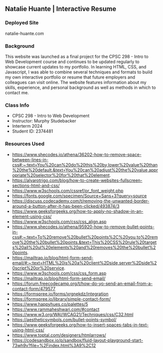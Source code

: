 ## Natalie Huante | Interactive Resume 

### Deployed Site
natalie-huante.com

### Background
This website was launched as a final project for the CPSC 298 - Intro to Web Development course and continues to be updated regularly to showcase current updates to my portfolio. In learning HTML, CSS, and Javascript, I was able to combine several techniques and formats to build my own interactive portfolio or resume that future employers and colleagues can visit online. The website features information about my skills, experience, and personal background as well as methods in which to contact me. 

### Class Info
- CPSC 298 - Intro to Web Development
- Instructor: Murphy Studebacker
- Interterm 2024
- Student ID: 2374481


### Resources Used
- https://www.shecodes.io/athena/36202-how-to-remove-space-between-lines-in-css#:~:text=You%20can%20do%20this%20by,lower%20value%20than%20the%20default.&text=You%20can%20adjust%20the%20value,appropriate%20selector%20for%20that%20element.
- https://alvarotrigo.com/blog/how-to-create-websites-fullscreen-sections-html-and-css/
- https://www.w3schools.com/cssref/pr_font_weight.php
- https://fonts.google.com/specimen/Source+Sans+3?query=source
- https://discuss.codecademy.com/t/removing-the-unwanted-border-around-a-button-after-it-has-been-clicked/493874/3
- https://www.geeksforgeeks.org/how-to-apply-no-shadow-in-an-element-using-css/
- https://www.w3schools.com/css/css_align.asp
- https://www.shecodes.io/athena/95920-how-to-remove-bullet-points-in-css#:~:text=To%20remove%20bullet%20points%2C%20you,to%20remove%20the%20bullet%20points.&text=This%20CSS%20rule%20targets%20all%20ul%20elements%20and%20removes%20the%20bullet%20points.
- https://mailtrap.io/blog/html-form-send-email/#:~:text=HTML%20is%20a%20client%2Dside,server%2Dside%20script%20or%20service.
- https://www.w3schools.com/css/css_form.asp
- https://mailtrap.io/blog/html-form-send-email/
- https://forum.freecodecamp.org/t/how-do-yo-send-an-email-from-a-contact-form/479577
- https://formspree.io/forms/xrgnekdz/integration
- https://formspree.io/library/simple-contact-form/
- https://www.happyhues.co/palettes/5
- https://www.rammaheshwari.com/#contact
- https://www.w3.org/WAI/WCAG21/Techniques/css/C32.html
- https://aestheticsymbols.com/bullet-points-symbol/
- https://www.geeksforgeeks.org/how-to-insert-spaces-tabs-in-text-using-html-css/
- https://www.toptal.com/designers/htmlarrows/
- https://codesandbox.io/p/sandbox/fluid-layout-playground-start-73wh9v?file=%2Findex.html%3A9%2C12